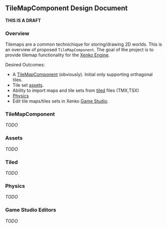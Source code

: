 ## TileMapComponent Design Document


**THIS IS A DRAFT**

### Overview

Tilemaps are a common technichique for storing/drawing 2D worlds. This is an overview of proposed `TileMapComponent`. The goal of the project is to provide tilemap functionality for the [Xenko Engine](http://xenko.com).

Desired Outcomes:
 * A [TileMapComponent](#TileMapComponent) (obviously). Initial only supporting orthagonal tiles.
 * Tile set [assets](#Assets).
 * Ability to import maps and tile sets from [tiled](#Tiled) files (TMX,TSX)
 * [Physics](#Physics)
 * Edit tile maps/tiles sets in Xenko [Game Studio](#Game-Studio-Editors). 


 ### TileMapComponent

 *TODO*

 ### Assets

 *TODO*

 ### Tiled

 *TODO*

 ### Physics

 *TODO*

  ### Game Studio Editors

 *TODO*

